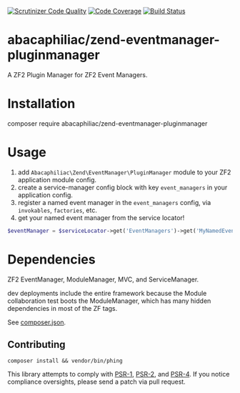 [![Scrutinizer Code Quality](https://scrutinizer-ci.com/g/abacaphiliac/zend-eventmanager-pluginmanager/badges/quality-score.png?b=master)](https://scrutinizer-ci.com/g/abacaphiliac/zend-eventmanager-pluginmanager/?branch=master)
[![Code Coverage](https://scrutinizer-ci.com/g/abacaphiliac/zend-eventmanager-pluginmanager/badges/coverage.png?b=master)](https://scrutinizer-ci.com/g/abacaphiliac/zend-eventmanager-pluginmanager/?branch=master)
[![Build Status](https://travis-ci.org/abacaphiliac/zend-eventmanager-pluginmanager.svg?branch=master)](https://travis-ci.org/abacaphiliac/zend-eventmanager-pluginmanager)

# abacaphiliac/zend-eventmanager-pluginmanager
A ZF2 Plugin Manager for ZF2 Event Managers.

# Installation
composer require abacaphiliac/zend-eventmanager-pluginmanager

# Usage
1. add `Abacaphiliac\Zend\EventManager\PluginManager` module to your ZF2 application module config.
1. create a service-manager config block with key `event_managers` in your application config.
1. register a named event manager in the `event_managers` config, via `invokables`, `factories`, etc.
1. get your named event manager from the service locator!

```php
$eventManager = $serviceLocator->get('EventManagers')->get('MyNamedEventManager');
```

# Dependencies
ZF2 EventManager, ModuleManager, MVC, and ServiceManager.

dev deployments include the entire framework because the Module collaboration test boots the ModuleManager,
which has many hidden dependencies in most of the ZF tags.

See [composer.json](composer.json).

## Contributing
```
composer install && vendor/bin/phing
```

This library attempts to comply with [PSR-1][], [PSR-2][], and [PSR-4][]. If
you notice compliance oversights, please send a patch via pull request.

[PSR-1]: https://github.com/php-fig/fig-standards/blob/master/accepted/PSR-1-basic-coding-standard.md
[PSR-2]: https://github.com/php-fig/fig-standards/blob/master/accepted/PSR-2-coding-style-guide.md
[PSR-4]: https://github.com/php-fig/fig-standards/blob/master/accepted/PSR-4-autoloader.md
